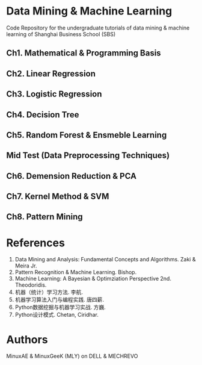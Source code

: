 # Data Mining & Machine Learning

Code Repository for the undergraduate tutorials of data mining & machine learning of Shanghai Business School (SBS)

## Ch1. Mathematical & Programming Basis

## Ch2. Linear Regression

## Ch3. Logistic Regression

## Ch4. Decision Tree

## Ch5. Random Forest & Ensmeble Learning

## Mid Test (Data Preprocessing Techniques)

## Ch6. Demension Reduction & PCA

## Ch7. Kernel Method & SVM

## Ch8. Pattern Mining

# References
1. Data Mining and Analysis: Fundamental Concepts and Algorithms. Zaki & Meira Jr.
2. Pattern Recognition & Machine Learning. Bishop.
3. Machine Learning: A Bayesian & Optimziation Perspective 2nd. Theodoridis.
4. 机器（统计）学习方法. 李航.
5. 机器学习算法入门与编程实践. 唐四薪.
6. Python数据挖掘与机器学习实战. 方巍.
7. Python设计模式. Chetan, Ciridhar.

# Authors
MinuxAE & MinuxGeeK (MLY) on DELL & MECHREVO
